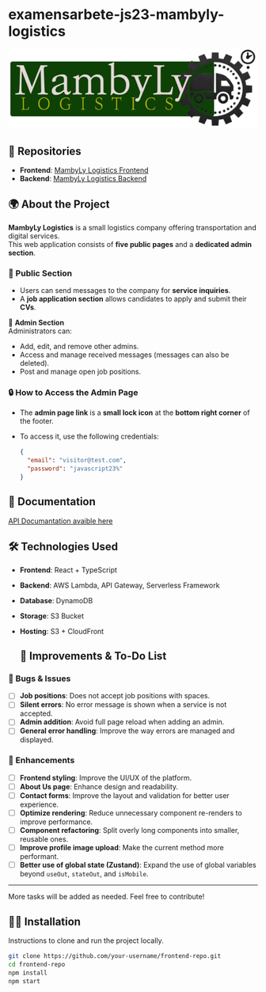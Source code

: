 # examensarbete-js23-mambyly-logistics

![Logo](mambyLyLogoDef.png)  

## 📌 Repositories  

- **Frontend**: [MambyLy Logistics Frontend](https://github.com/Emadenni/MambyLy-logistics-frontend.git)  
- **Backend**: [MambyLy Logistics Backend](https://github.com/Emadenni/MambyLy-logistics-backend.git)  


## 🌍 About the Project  

**MambyLy Logistics** is a small logistics company offering transportation and digital services.  
This web application consists of **five public pages** and a **dedicated admin section**.  

### 🔹 Public Section  
- Users can send messages to the company for **service inquiries**.  
- A **job application section** allows candidates to apply and submit their **CVs**.  

🔹 **Admin Section**  
Administrators can:  
- Add, edit, and remove other admins.  
- Access and manage received messages (messages can also be deleted).  
- Post and manage open job positions.  


### 🔒 How to Access the Admin Page  
- The **admin page link** is  a **small lock icon** at the **bottom right corner** of the footer.  
- To access it, use the following credentials:  

  ```json
  {
    "email": "visitor@test.com",
    "password": "javascript23%"
  }

## 📖 Documentation  
[API Documantation avaible here](https://documenter.getpostman.com/view/34011859/2sB2cPk6FU)

## 🛠️ Technologies Used  
- **Frontend**: React + TypeScript  
- **Backend**: AWS Lambda, API Gateway, Serverless Framework  
- **Database**: DynamoDB  
- **Storage**: S3 Bucket  
- **Hosting**: S3 + CloudFront

  ## 🚀 Improvements & To-Do List  

### 🔧 Bugs & Issues  
- [ ] **Job positions**: Does not accept job positions with spaces.  
- [ ] **Silent errors**: No error message is shown when a service is not accepted.  
- [ ] **Admin addition**: Avoid full page reload when adding an admin.  
- [ ] **General error handling**: Improve the way errors are managed and displayed.  

### 🌟 Enhancements  
- [ ] **Frontend styling**: Improve the UI/UX of the platform.  
- [ ] **About Us page**: Enhance design and readability.  
- [ ] **Contact forms**: Improve the layout and validation for better user experience.  
- [ ] **Optimize rendering**: Reduce unnecessary component re-renders to improve performance.  
- [ ] **Component refactoring**: Split overly long components into smaller, reusable ones.  
- [ ] **Improve profile image upload**: Make the current method more performant.  
- [ ] **Better use of global state (Zustand)**: Expand the use of global variables beyond `useOut`, `stateOut`, and `isMobile`.  

---

More tasks will be added as needed. Feel free to contribute!  


## 👨‍💻 Installation  
Instructions to clone and run the project locally.  

```bash
git clone https://github.com/your-username/frontend-repo.git
cd frontend-repo
npm install
npm start

